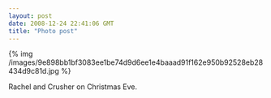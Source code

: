 ```yaml
---
layout: post
date: 2008-12-24 22:41:06 GMT
title: "Photo post"
---
```

{% img /images/9e898bb1bf3083ee1be74d9d6ee1e4baaad91f162e950b92528eb28434d9c81d.jpg %}

Rachel and Crusher on Christmas Eve.